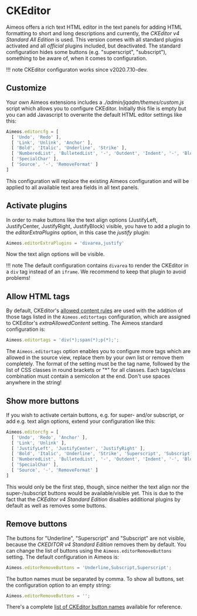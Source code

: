 # CKEditor

Aimeos offers a rich text HTML editor in the text panels for adding HTML formatting to short and long descriptions and currently, the *CKEditor v4 Standard All Edition* is used. This version comes with all standard plugins activated and all *official* plugins included, but deactivated. The standard configuration hides some buttons (e.g. "superscript", "subscript"), something to be aware of, when it comes to configuration.

!!! note
    CKEditor configuraton works since v2020.7.10-dev.

## Customize

Your own Aimeos extensions includes a *./admin/jqadm/themes/custom.js* script which allows you to configure CKEditor. Initially this file is empty but you can add Javascript to overwrite the default HTML editor settings like this:

```javascript
Aimeos.editorcfg = [
  [ 'Undo', 'Redo' ],
  [ 'Link', 'Unlink', 'Anchor' ],
  [ 'Bold', 'Italic', 'Underline', 'Strike' ],
  [ 'NumberedList', 'BulletedList', '-', 'Outdent', 'Indent', '-', 'Blockquote' ],
  [ 'SpecialChar' ],
  [ 'Source', '-', 'RemoveFormat' ]
]
```

This configuration will replace the existing Aimeos configuration and will be applied to all available text area fields in all text panels.

## Activate plugins

In order to make buttons like the text align options (JustifyLeft, JustifyCenter, JustifyRight, JustifyBlock) visible, you have to add a plugin to the *editorExtraPlugins* option, in this case the *justify* plugin:

```javascript
Aimeos.editorExtraPlugins = 'divarea,justify'
```

Now the text align options will be visible.

!!! note
    The default configuration contains `divarea` to render the CKEditor in a `div` tag instead of an `iframe`. We recommend to keep that plugin to avoid problems!

## Allow HTML tags

By default, CKEditor's [allowed content rules](https://ckeditor.com/docs/ckeditor4/latest/guide/dev_allowed_content_rules.html) are used with the addition of those tags listed in the `Aimeos.editortags` configuration, which are assigned to CKEditor's *extraAllowedContent* setting. The Aimeos standard configuration is:

```javascript
Aimeos.editortags = 'div(*);span(*);p(*);';
```

The `Aimeos.editortags` option enables you to configure more tags which are allowed in the source view, replace them by your own list or remove them completely. The format of the setting must be the tag name, followed by the list of CSS classes in round brackets or "\*" for all classes. Each tags/class combination must contain a semicolon at the end. Don't use spaces anywhere in the string!

## Show more buttons

If you wish to activate certain buttons, e.g. for super- and/or subscript, or add e.g. text align options, extend your configuration like this:

```javascript
Aimeos.editorcfg = [
  [ 'Undo', 'Redo', 'Anchor' ],
  [ 'Link', 'Unlink' ],
  [ 'JustifyLeft', 'JustifyCenter', 'JustifyRight' ],
  [ 'Bold', 'Italic', 'Underline', 'Strike', 'Superscript', 'Subscript' ],
  [ 'NumberedList', 'BulletedList', '-', 'Outdent', 'Indent', '-', 'Blockquote' ],
  [ 'SpecialChar' ],
  [ 'Source', '-', 'RemoveFormat' ]
]
```

This would only be the first step, though, since neither the text align nor the super-/subscript buttons would be available/visible yet. This is due to the fact that the *CKEditor v4 Standard Edition* disables additional plugins by default as well as removes some buttons.

## Remove buttons

The buttons for "Underline", "Superscript" and "Subscript" are not visible, because the *CKEDITOR v4 Standard Edition* removes them by default. You can change the list of buttons using the `Aimeos.editorRemoveButtons` setting. The default configuration in Aimeos is:

```javascript
Aimeos.editorRemoveButtons = 'Underline,Subscript,Superscript';
```

The button names must be separated by comma. To show all buttons, set the configuration option to an empty string:

```javascript
Aimeos.editorRemoveButtons = '';
```

There's a complete [list of CKEditor button names](https://ckeditor.com/old/forums/CKEditor/Complete-list-of-toolbar-items#comment-123266) available for reference.
